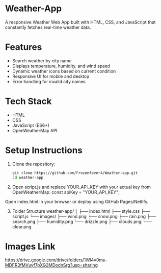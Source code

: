 # Weather-App
A responsive Weather Web App built with HTML, CSS, and JavaScript that constantly fetches real-time weather data.

# Features

- Search weather by city name
- Displays temperature, humidity, and wind speed
- Dynamic weather icons based on current condition
- Responsive UI for mobile and desktop
- Error handling for invalid city names

# Tech Stack

- HTML
- CSS
- JavaScript (ES6+)
- OpenWeatherMap API

# Setup Instructions

1. Clone the repository:
   ```bash
   git clone https://github.com/Frozenfever4/Weather-app.git
   cd weather-app

2. Open script.js and replace YOUR_API_KEY with your actual key from OpenWeatherMap:
const apiKey = "YOUR_API_KEY";

Open index.html in your browser or deploy using GitHub Pages/Netlify.

3. Folder Structure
weather-app/
│
├── index.html
├── style.css
├── script.js
└── images/
    ├── wind.png
    ├── snow.png
    ├── rain.png
    ├── search.png
    ├── humidity.png
    └── drizzle.png
    ├── clouds.png
    └── clear.png
    

# Images Link
https://drive.google.com/drive/folders/1Wl4v0mu-MDFR3fMVuyf7pXG3MDodnSrg?usp=sharing
